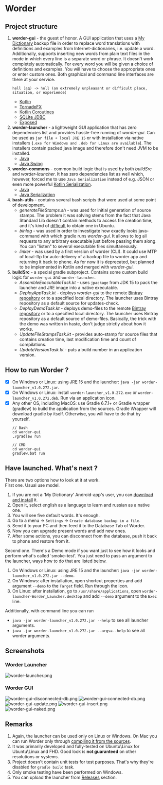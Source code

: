 # Worder

## Project structure
1. **worder-gui** - the guest of honor. A GUI application that uses a [My Dictionary](https://play.google.com/store/apps/details?id=com.swotwords.lite) backup file in order to replace word translations with definitions and examples from Internet-dictionaries, i.e. update a word. Additionally, supports inserting new words from plain text files in the mode in which every line is a separate word or phrase. It doesn't work completely automatically. For every word you will be given a choice of definitions and examples. You will have to choose the appropriate ones or enter custom ones. Both graphical and command line interfaces are there at your service.
   ```
   hell (ад) -> hell (an extremely unpleasant or difficult place, situation, or experience)
   ```
   - [Kotlin](https://kotlinlang.org/)
   - [TornadoFX](https://github.com/edvin/tornadofx)
   - [Kotlin Coroutines](https://github.com/Kotlin/kotlinx.coroutines)
   - [SQLite JDBC](https://github.com/xerial/sqlite-jdbc)
   - [Exposed](https://github.com/JetBrains/Exposed)
2. **worder-launcher** - a lightweight GUI application that has zero dependencies list and provides hassle-free running of *worder-gui*. Can be used as `jar file + local JRE 15` or with installation via native installers (`.exe for Windows and .deb for Linux are available`). The installers contain packed java image and therefore don't need JVM to be installed.
   - [Java](https://jdk.java.net/15/)
   - [Java Swing](https://en.wikipedia.org/wiki/Swing_(Java))
3. **worder-commons** - common build logic that is used by both *buildSrc* and *worder-launcher*. It has zero dependencies list as well which, however, forced me to use `Java Serialization` instead of e.g. JSON or even more powerful [Kotlin Serialization](https://github.com/Kotlin/kotlinx.serialization).
   - [Java](https://jdk.java.net/15/)
   - [Java Serialization](https://www.tutorialspoint.com/java/java_serialization.htm)
4. **bash-utils** - contains several bash scripts that were used at some point of development. 
   - *generateFileStamps.sh* - was used for initial generation of source stamps. The problem it was solving stems from the fact that Java Standard Lib doesn't contain methods to access file creation time, and it's kind of [difficult](https://unix.stackexchange.com/questions/24441/get-file-created-creation-time) to obtain one in Ubuntu.
   - *binlog* - was used in order to investigate how exactly looks java-command with which gradle runs *worder-gui*. It allows to log all requests to any arbitrary executable just before passing them along. You can "listen" to several executable files simultaneously.
   - *linker* - was used by a first version of worder (CLI). It could use MTP of local-ftp for auto-delivery of a backup file to worder app and returning it back to phone. As for now it is deprecated, but planned to be implemented in Kotlin and merged with *worder-gui*.
5. **buildSrc** - a special gradle subproject. Contains some custom build logic for `worder-gui` and `worder-launcher`.
    - *AssembleExecutableTask.kt* - uses `jpackage` from JDK 15 to pack the launcher and JRE image into a native executable.
    - *DeployAppTask.kt* - deploys *worder-gui* to the remote [Bintray repository](https://bintray.com/evgen8) or to a specified local directory. The launcher uses Bintray repository as a default source for updates-check.
    - *DeployDemoTask.kt* - deploys demo-files to the remote [Bintray repository](https://bintray.com/evgen8) or to a specified local directory. The launcher uses Bintray repository as a default source of demo-files. Basically, the trick with the demo was written in haste, don't judge strictly about how it works.
    - *UpdateFileStampsTask.kt* - provides auto-stamp for source files that contains creation time, last modification time and count of compilations.
    - *UpdateVersionTask.kt* - puts a build number in an application version.

## How to run Worder ?

- [x] On Windows or Linux: using JRE 15 and the launcher: `java -jar worder-launcher_v1.0.272.jar`.
- [x] On Windows or Linux: install `worder-launcher_v1.0.272.exe` or `worder-launcher_v1.0.272.deb`. Run via an application icon.
- [x] Any other OS, including MacOS: use Gradle 6.7.1+ or Gradle wrapper (gradlew) to build the application from the sources. Gradle Wrapper will download gradle by itself. Otherwise, you will have to do that by yourself.
  ```
  // Bash
  cd worder-gui
  ./gradlew run
  
  // CMD
  cd worder-gui
  gradlew.bat run
  ```
  
## Have launched. What's next ?

There are two options how to look at it at work.  
First one. Usual use model.

   1. If you are not a 'My Dictionary' Android-app's user, you can [download and install](https://play.google.com/store/apps/details?id=com.swotwords.lite) it.
   2. Open it, select english as a language to learn and russian as a native one.
   3. You will see five default words. It's enough.
   4. Go to a menu -> `Settings` -> `Create database backup in a file`.
   5. Send it to your PC and then feed it to the Database Tab of Worder.
   6. Now you can upgrade present words and add new ones.
   7. After some actions, you can disconnect from the database, push it back to phone and restore from it.
    
Second one. There's a Demo mode if you want just to see how it looks and perform what's called 'smoke-test'. You just need to pass an argument to the launcher, ways how to do that are listed below.
   1. On Windows or Linux: using JRE 15 and the launcher: `java -jar worder-launcher_v1.0.272.jar --demo`.
   2. On Windows: after installation, open shortcut properties and add argument `--demo` to the `Target` field. Run through the icon.
   3. On Linux: after installation, go to `/usr/share/applications`, open `worder-launcher-Worder_Launcher.desktop` and add `--demo` argument to the `Exec` line.

Additionally, with command line you can run
   - `java -jar worder-launcher_v1.0.272.jar --help` to see all launcher arguments.
   - `java -jar worder-launcher_v1.0.272.jar --args=--help` to see all worder arguments.

## Screenshots

### Worder Launcher
![worder-launcher.png](/screenshots/launcher.png?raw=true "Worder Launcher")

### Worder GUI
![worder-gui-disconnected-db.png](/screenshots/gui-disconnected.png?raw=true "Worder GUI - disconnected DB")
![worder-gui-connected-db.png](/screenshots/gui-connected.png?raw=true "Worder GUI - connected DB")
![worder-gui-update.png](/screenshots/gui-update-tab.png?raw=true "Worder GUI - Update Tab")
![worder-gui-insert.png](/screenshots/gui-insert-tab.png?raw=true "Worder GUI - Insert Tab")
![worder-gui-naked.png](/screenshots/gui-naked.png?raw=true "Worder GUI - No Active Tab")

## Remarks

1. Again, the launcher can be used only on Linux or Windows. On Mac you can run Worder only through [compiling it from the sources](#how-to-run-worder-).
3. It was primarily developed and fully-tested on Ubuntu\Linux for Ubuntu\Linux and FHD. Good look is **not guaranteed** on other resolutions or systems.
4. Project doesn't contain unit tests for test purposes. That's why they're disabled for `gradle build` task.
5. Only smoke testing have been performed on Windows.
6. You can upload the launcher from [Releases](https://github.com/yevhenii8/worder/releases) section.
